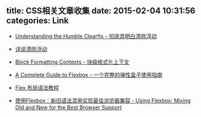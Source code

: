 title: CSS相关文章收集
date: 2015-02-04 10:31:56
categories: Link
---
* [Understanding the Humble Clearfix - 彻底弄明白清除浮动](http://fuseinteractive.ca/blog/understanding-humble-clearfix#.VZSieNyqqkp)

* [详说清除浮动](http://kayosite.com/remove-floating-style-in-detail.html)

* [Block Formatting Contexts - 块级格式化上下文](http://kayosite.com/block-formatting-contexts-in-detail.html)

* [A Complete Guide to Flexbox - 一个完整的弹性盒子使用指南](https://css-tricks.com/snippets/css/a-guide-to-flexbox/)

* [Flex 布局语法教程](http://www.ruanyifeng.com/blog/2015/07/flex-grammar.html)

* [使用Flexbox：新旧语法混用实现最佳浏览器兼容 - Using Flexbox: Mixing Old and New for the Best Browser Support](https://css-tricks.com/using-flexbox/)
